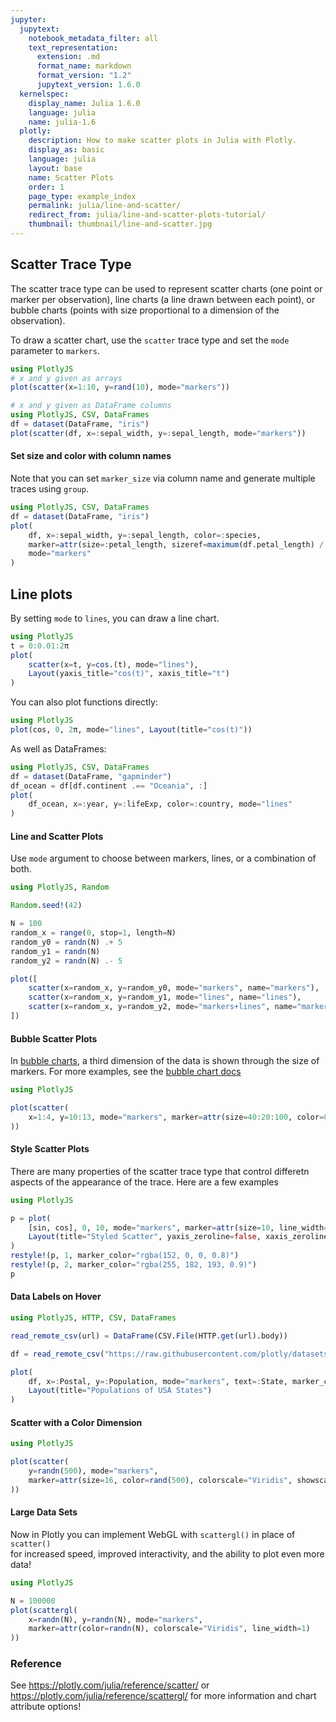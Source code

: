 ```yaml
---
jupyter:
  jupytext:
    notebook_metadata_filter: all
    text_representation:
      extension: .md
      format_name: markdown
      format_version: "1.2"
      jupytext_version: 1.6.0
  kernelspec:
    display_name: Julia 1.6.0
    language: julia
    name: julia-1.6
  plotly:
    description: How to make scatter plots in Julia with Plotly.
    display_as: basic
    language: julia
    layout: base
    name: Scatter Plots
    order: 1
    page_type: example_index
    permalink: julia/line-and-scatter/
    redirect_from: julia/line-and-scatter-plots-tutorial/
    thumbnail: thumbnail/line-and-scatter.jpg
---
```


## Scatter Trace Type

The scatter trace type can be used to represent scatter charts (one point or marker per observation), line charts (a line drawn between each point), or bubble charts (points with size proportional to a dimension of the observation).

To draw a scatter chart, use the `scatter` trace type and set the `mode` parameter to `markers`.

```julia
using PlotlyJS
# x and y given as arrays
plot(scatter(x=1:10, y=rand(10), mode="markers"))
```

```julia
# x and y given as DataFrame columns
using PlotlyJS, CSV, DataFrames
df = dataset(DataFrame, "iris")
plot(scatter(df, x=:sepal_width, y=:sepal_length, mode="markers"))
```

#### Set size and color with column names

Note that you can set `marker_size` via column name and generate multiple traces using `group`.

```julia
using PlotlyJS, CSV, DataFrames
df = dataset(DataFrame, "iris")
plot(
    df, x=:sepal_width, y=:sepal_length, color=:species,
    marker=attr(size=:petal_length, sizeref=maximum(df.petal_length) / (20^2), sizemode="area"),
    mode="markers"
)
```

## Line plots

By setting `mode` to `lines`, you can draw a line chart.

```julia
using PlotlyJS
t = 0:0.01:2π
plot(
    scatter(x=t, y=cos.(t), mode="lines"),
    Layout(yaxis_title="cos(t)", xaxis_title="t")
)
```

You can also plot functions directly:

```julia
using PlotlyJS
plot(cos, 0, 2π, mode="lines", Layout(title="cos(t)"))
```

As well as DataFrames:

```julia
using PlotlyJS, CSV, DataFrames
df = dataset(DataFrame, "gapminder")
df_ocean = df[df.continent .== "Oceania", :]
plot(
    df_ocean, x=:year, y=:lifeExp, color=:country, mode="lines"
)
```

#### Line and Scatter Plots

Use `mode` argument to choose between markers, lines, or a combination of both.

```julia
using PlotlyJS, Random

Random.seed!(42)

N = 100
random_x = range(0, stop=1, length=N)
random_y0 = randn(N) .+ 5
random_y1 = randn(N)
random_y2 = randn(N) .- 5

plot([
    scatter(x=random_x, y=random_y0, mode="markers", name="markers"),
    scatter(x=random_x, y=random_y1, mode="lines", name="lines"),
    scatter(x=random_x, y=random_y2, mode="markers+lines", name="markers+lines")
])
```

#### Bubble Scatter Plots

In [bubble charts](https://en.wikipedia.org/wiki/Bubble_chart), a third dimension of the data is shown through the size of markers. For more examples, see the [bubble chart docs](https://plotly.com/julia/bubble-charts/)

```julia
using PlotlyJS

plot(scatter(
    x=1:4, y=10:13, mode="markers", marker=attr(size=40:20:100, color=0:3)
))
```

#### Style Scatter Plots

There are many properties of the scatter trace type that control differetn aspects of the appearance of the trace. Here are a few examples

```julia
using PlotlyJS

p = plot(
    [sin, cos], 0, 10, mode="markers", marker=attr(size=10, line_width=2),
    Layout(title="Styled Scatter", yaxis_zeroline=false, xaxis_zeroline=false)
)
restyle!(p, 1, marker_color="rgba(152, 0, 0, 0.8)")
restyle!(p, 2, marker_color="rgba(255, 182, 193, 0.9)")
p
```

#### Data Labels on Hover

```julia
using PlotlyJS, HTTP, CSV, DataFrames

read_remote_csv(url) = DataFrame(CSV.File(HTTP.get(url).body))

df = read_remote_csv("https://raw.githubusercontent.com/plotly/datasets/master/2014_usa_states.csv")

plot(
    df, x=:Postal, y=:Population, mode="markers", text=:State, marker_color=:Population,
    Layout(title="Populations of USA States")
)
```

#### Scatter with a Color Dimension

```julia
using PlotlyJS

plot(scatter(
    y=randn(500), mode="markers",
    marker=attr(size=16, color=rand(500), colorscale="Viridis", showscale=true)
))
```

#### Large Data Sets

Now in Plotly you can implement WebGL with `scattergl()` in place of `scatter()` <br>
for increased speed, improved interactivity, and the ability to plot even more data!

```julia
using PlotlyJS

N = 100000
plot(scattergl(
    x=randn(N), y=randn(N), mode="markers",
    marker=attr(color=randn(N), colorscale="Viridis", line_width=1)
))
```

### Reference

See https://plotly.com/julia/reference/scatter/ or https://plotly.com/julia/reference/scattergl/ for more information and chart attribute options!
